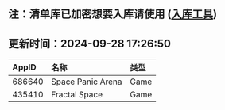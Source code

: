 ## 注：清单库已加密想要入库请使用 ([入库工具](https://github.com/BlankTMing/ManifestAutoUpdate/releases))

## 更新时间：2024-09-28 17:26:50
| AppID | 名称 | 类型  |
| :-------------------- | :----------------------------- | :----------- |
| 686640 | Space Panic Arena| Game |
| 435410 | Fractal Space| Game |
